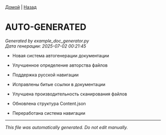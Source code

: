 [Домой](../../README.md) | [Назад](../../content/Description_for_agents.md)

# AUTO-GENERATED

*Generated by example_doc_generator.py*  
*Дата генерации: 2025-07-02 00:21:45*


- Новая система автогенерации документации
- Улучшенное определение авторства файлов
- Поддержка русской навигации

- Исправлены битые ссылки в документации
- Улучшена производительность сканирования файлов

- Обновлена структура Content.json
- Переработана система навигации

---
*This file was automatically generated. Do not edit manually.*
